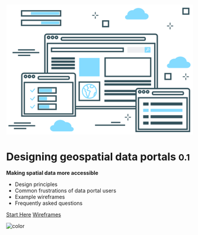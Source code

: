 <!-- _coverpage.md -->



![logo](_media/wireframes.svg)

# Designing geospatial data portals <small>0.1</small>

**Making spatial data more accessible**

- Design principles
- Common frustrations of data portal users
- Example wireframes
- Frequently asked questions

[Start Here](main-content/introduction)
[Wireframes](main-content/stage-1)

<!-- background color -->
![color](#4f4f4f)


